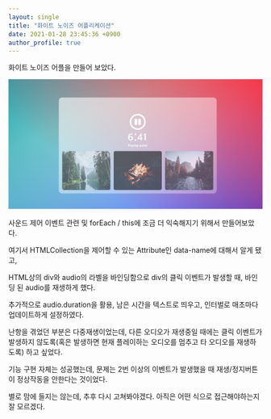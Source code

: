 ```yaml
---
layout: single
title: "화이트 노이즈 어플리케이션"
date: 2021-01-28 23:45:36 +0900
author_profile: true
---
```


화이트 노이즈 어플을 만들어 보았다.

![meditation](../assets/images/meditation.png)

사운드 제어 이벤트 관련 및 forEach / this에 조금 더 익숙해지기 위해서 만들어보았다.

여기서 HTMLCollection을 제어할 수 있는 Attribute인 data-name에 대해서 알게 됐고,

HTML상의 div와 audio의 라벨을 바인딩함으로 div의 클릭 이벤트가 발생할 때, 바인딩 된 audio를 재생하게 했다.

추가적으로 audio.duration을 활용, 남은 시간을 텍스트로 띄우고, 인터벌로 매초마다 업데이트하게 설정하였다.

난항을 겪었던 부분은 다중재생이었는데, 다른 오디오가 재생중일 때에는 클릭 이벤트가 발생하지 않도록(혹은 발생하면 현재 플레이하는 오디오를 멈추고 타 오디오를 재생하도록) 하고 싶었다.

기능 구현 자체는 성공했는데, 문제는 2번 이상의 이벤트가 발생했을 때 재생/정지버튼이 정상작동을 안한다는 것이었다.

별로 맘에 들지는 않는데, 추후 다시 고쳐봐야겠다. 아직은 어떤 식으로 접근해야하는지 잘 모르겠다.